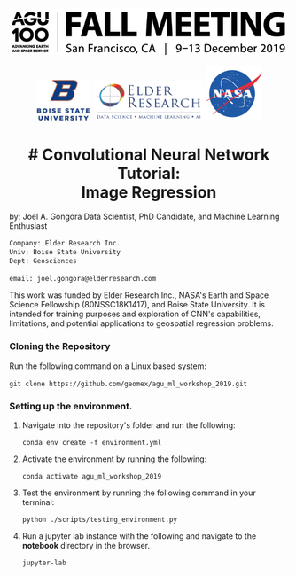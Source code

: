<div align="center">
    <img src="./figures/agu_banner.png" width="600"> <br> <br>
    <img src="./figures/bsu.png" width="100">
    <img src="./figures/eri.png" width="200"> 
    <img src="./figures/nasa.png" width="100"> 
</div>

<H1 align="center">
# Convolutional Neural Network Tutorial: </br> Image Regression
</H1>
    by: Joel A. Gongora
    Data Scientist, PhD Candidate, and Machine Learning Enthusiast
    
    Company: Elder Research Inc.
    Univ: Boise State University
    Dept: Geosciences
    
    email: joel.gongora@elderresearch.com

This work was funded by Elder Research Inc., NASA's Earth and
Space Science Fellowship (80NSSC18K1417), and Boise State
University. It is intended for training purposes and exploration
of CNN's capabilities, limitations, and potential applications to
geospatial regression problems.

### Cloning the Repository

Run the following command on a Linux based system:

`git clone https://github.com/geomex/agu_ml_workshop_2019.git`

### Setting up the environment. 

1. Navigate into the repository's folder and run the following:
    ```
    conda env create -f environment.yml
    ```
2. Activate the environment by running the following:
    ```
    conda activate agu_ml_workshop_2019
    ```
3. Test the environment by running the following command in your terminal:
   ```
   python ./scripts/testing_environment.py
   ```
4. Run a jupyter lab instance with the following and navigate to the **notebook**
   directory in the browser. 
    ```
    jupyter-lab
    ```
